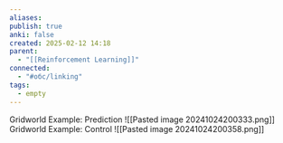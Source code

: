 ```yaml
---
aliases: 
publish: true
anki: false
created: 2025-02-12 14:18
parent:
  - "[[Reinforcement Learning]]"
connected:
  - "#обс/linking"
tags:
  - empty
---
```

Gridworld Example: Prediction
![[Pasted image 20241024200333.png]]
Gridworld Example: Control
![[Pasted image 20241024200358.png]]
